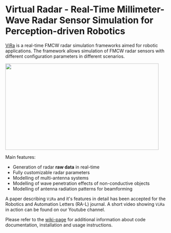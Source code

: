 # Virtual Radar - Real-Time Millimeter-Wave Radar Sensor Simulation for Perception-driven Robotics

[ViRa](https://sites.google.com/view/virtualradar) is a real-time FMCW radar simulation frameworks aimed for robotic applications. The framework allows simulation of FMCW radar sensors with different configuration parameters in different scenarios. 

<img src="https://github.com/chstetco/virtualradar/blob/main/readme_images/ICRA2021_snip01.gif" width="480" height="270" />

Main features: 

* Generation of radar **raw data** in real-time
* Fully customizable radar parameters
* Modelling of multi-antenna systems
* Modelling of wave penetration effects of non-conductive objects
* Modelling of antenna radiation patterns for beamforming

A paper describing `ViRa` and it's features in detail has been accepted for the Robotics and Automation Letters (RA-L) journal. A short video showing `ViRa` in action can be found on our Youtube channel.


Please refer to the [wiki-page](https://github.com/chstetco/virtualradar/wiki/_new) for additional information about code documentation, installation and usage instructions.

